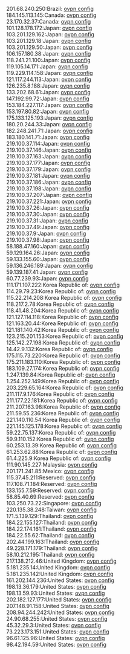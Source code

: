 201.68.240.250:Brazil: [ovpn config](vpn/201_68_240_250.ovpn)  
184.145.113.145:Canada: [ovpn config](vpn/184_145_113_145.ovpn)  
23.170.32.37:Canada: [ovpn config](vpn/23_170_32_37.ovpn)  
101.128.178.172:Japan: [ovpn config](vpn/101_128_178_172.ovpn)  
103.201.129.162:Japan: [ovpn config](vpn/103_201_129_162.ovpn)  
103.201.129.18:Japan: [ovpn config](vpn/103_201_129_18.ovpn)  
103.201.129.50:Japan: [ovpn config](vpn/103_201_129_50.ovpn)  
106.157.180.38:Japan: [ovpn config](vpn/106_157_180_38.ovpn)  
118.241.21.100:Japan: [ovpn config](vpn/118_241_21_100.ovpn)  
119.105.14.171:Japan: [ovpn config](vpn/119_105_14_171.ovpn)  
119.229.114.158:Japan: [ovpn config](vpn/119_229_114_158.ovpn)  
121.117.244.113:Japan: [ovpn config](vpn/121_117_244_113.ovpn)  
126.235.8.188:Japan: [ovpn config](vpn/126_235_8_188.ovpn)  
133.202.68.61:Japan: [ovpn config](vpn/133_202_68_61.ovpn)  
147.192.99.72:Japan: [ovpn config](vpn/147_192_99_72.ovpn)  
153.184.227.117:Japan: [ovpn config](vpn/153_184_227_117.ovpn)  
153.197.80.82:Japan: [ovpn config](vpn/153_197_80_82.ovpn)  
175.133.125.193:Japan: [ovpn config](vpn/175_133_125_193.ovpn)  
180.20.244.33:Japan: [ovpn config](vpn/180_20_244_33.ovpn)  
182.248.241.71:Japan: [ovpn config](vpn/182_248_241_71.ovpn)  
183.180.141.71:Japan: [ovpn config](vpn/183_180_141_71.ovpn)  
219.100.37.114:Japan: [ovpn config](vpn/219_100_37_114.ovpn)  
219.100.37.146:Japan: [ovpn config](vpn/219_100_37_146.ovpn)  
219.100.37.163:Japan: [ovpn config](vpn/219_100_37_163.ovpn)  
219.100.37.177:Japan: [ovpn config](vpn/219_100_37_177.ovpn)  
219.100.37.179:Japan: [ovpn config](vpn/219_100_37_179.ovpn)  
219.100.37.181:Japan: [ovpn config](vpn/219_100_37_181.ovpn)  
219.100.37.186:Japan: [ovpn config](vpn/219_100_37_186.ovpn)  
219.100.37.198:Japan: [ovpn config](vpn/219_100_37_198.ovpn)  
219.100.37.207:Japan: [ovpn config](vpn/219_100_37_207.ovpn)  
219.100.37.221:Japan: [ovpn config](vpn/219_100_37_221.ovpn)  
219.100.37.26:Japan: [ovpn config](vpn/219_100_37_26.ovpn)  
219.100.37.30:Japan: [ovpn config](vpn/219_100_37_30.ovpn)  
219.100.37.31:Japan: [ovpn config](vpn/219_100_37_31.ovpn)  
219.100.37.49:Japan: [ovpn config](vpn/219_100_37_49.ovpn)  
219.100.37.9:Japan: [ovpn config](vpn/219_100_37_9.ovpn)  
219.100.37.98:Japan: [ovpn config](vpn/219_100_37_98.ovpn)  
58.188.47.160:Japan: [ovpn config](vpn/58_188_47_160.ovpn)  
59.129.164.26:Japan: [ovpn config](vpn/59_129_164_26.ovpn)  
59.133.155.60:Japan: [ovpn config](vpn/59_133_155_60.ovpn)  
59.136.246.189:Japan: [ovpn config](vpn/59_136_246_189.ovpn)  
59.139.187.41:Japan: [ovpn config](vpn/59_139_187_41.ovpn)  
60.77.239.93:Japan: [ovpn config](vpn/60_77_239_93.ovpn)  
111.171.107.222:Korea Republic of: [ovpn config](vpn/111_171_107_222.ovpn)  
114.29.79.23:Korea Republic of: [ovpn config](vpn/114_29_79_23.ovpn)  
115.22.214.208:Korea Republic of: [ovpn config](vpn/115_22_214_208.ovpn)  
118.217.2.78:Korea Republic of: [ovpn config](vpn/118_217_2_78.ovpn)  
118.41.48.204:Korea Republic of: [ovpn config](vpn/118_41_48_204.ovpn)  
121.127.114.118:Korea Republic of: [ovpn config](vpn/121_127_114_118.ovpn)  
121.163.20.44:Korea Republic of: [ovpn config](vpn/121_163_20_44.ovpn)  
121.181.140.42:Korea Republic of: [ovpn config](vpn/121_181_140_42.ovpn)  
123.215.201.153:Korea Republic of: [ovpn config](vpn/123_215_201_153.ovpn)  
125.142.27.198:Korea Republic of: [ovpn config](vpn/125_142_27_198.ovpn)  
14.42.9.132:Korea Republic of: [ovpn config](vpn/14_42_9_132.ovpn)  
175.115.73.220:Korea Republic of: [ovpn config](vpn/175_115_73_220.ovpn)  
175.211.183.110:Korea Republic of: [ovpn config](vpn/175_211_183_110.ovpn)  
183.109.27.174:Korea Republic of: [ovpn config](vpn/183_109_27_174.ovpn)  
1.247.139.84:Korea Republic of: [ovpn config](vpn/1_247_139_84.ovpn)  
1.254.252.149:Korea Republic of: [ovpn config](vpn/1_254_252_149.ovpn)  
203.229.65.164:Korea Republic of: [ovpn config](vpn/203_229_65_164.ovpn)  
211.117.9.176:Korea Republic of: [ovpn config](vpn/211_117_9_176.ovpn)  
211.177.22.181:Korea Republic of: [ovpn config](vpn/211_177_22_181.ovpn)  
211.207.163.98:Korea Republic of: [ovpn config](vpn/211_207_163_98.ovpn)  
211.59.55.236:Korea Republic of: [ovpn config](vpn/211_59_55_236.ovpn)  
221.140.110.54:Korea Republic of: [ovpn config](vpn/221_140_110_54.ovpn)  
221.145.125.178:Korea Republic of: [ovpn config](vpn/221_145_125_178.ovpn)  
59.22.75.137:Korea Republic of: [ovpn config](vpn/59_22_75_137.ovpn)  
59.9.110.152:Korea Republic of: [ovpn config](vpn/59_9_110_152.ovpn)  
60.253.13.39:Korea Republic of: [ovpn config](vpn/60_253_13_39.ovpn)  
61.253.62.88:Korea Republic of: [ovpn config](vpn/61_253_62_88.ovpn)  
61.4.225.9:Korea Republic of: [ovpn config](vpn/61_4_225_9.ovpn)  
111.90.145.227:Malaysia: [ovpn config](vpn/111_90_145_227.ovpn)  
201.171.241.85:Mexico: [ovpn config](vpn/201_171_241_85.ovpn)  
115.37.45.211:Reserved: [ovpn config](vpn/115_37_45_211.ovpn)  
117.108.71.184:Reserved: [ovpn config](vpn/117_108_71_184.ovpn)  
133.155.7.59:Reserved: [ovpn config](vpn/133_155_7_59.ovpn)  
58.85.40.69:Reserved: [ovpn config](vpn/58_85_40_69.ovpn)  
103.250.73.22:Singapore: [ovpn config](vpn/103_250_73_22.ovpn)  
220.135.38.248:Taiwan: [ovpn config](vpn/220_135_38_248.ovpn)  
171.5.139.129:Thailand: [ovpn config](vpn/171_5_139_129.ovpn)  
184.22.155.127:Thailand: [ovpn config](vpn/184_22_155_127.ovpn)  
184.22.174.161:Thailand: [ovpn config](vpn/184_22_174_161.ovpn)  
184.22.55.62:Thailand: [ovpn config](vpn/184_22_55_62.ovpn)  
202.44.199.163:Thailand: [ovpn config](vpn/202_44_199_163.ovpn)  
49.228.171.179:Thailand: [ovpn config](vpn/49_228_171_179.ovpn)  
58.10.212.195:Thailand: [ovpn config](vpn/58_10_212_195.ovpn)  
217.138.212.46:United Kingdom: [ovpn config](vpn/217_138_212_46.ovpn)  
5.181.235.14:United Kingdom: [ovpn config](vpn/5_181_235_14.ovpn)  
5.181.235.142:United Kingdom: [ovpn config](vpn/5_181_235_142.ovpn)  
161.202.144.236:United States: [ovpn config](vpn/161_202_144_236.ovpn)  
198.13.36.179:United States: [ovpn config](vpn/198_13_36_179.ovpn)  
198.13.59.93:United States: [ovpn config](vpn/198_13_59_93.ovpn)  
202.182.127.177:United States: [ovpn config](vpn/202_182_127_177.ovpn)  
207.148.91.158:United States: [ovpn config](vpn/207_148_91_158.ovpn)  
208.94.244.242:United States: [ovpn config](vpn/208_94_244_242.ovpn)  
24.90.68.255:United States: [ovpn config](vpn/24_90_68_255.ovpn)  
45.32.29.3:United States: [ovpn config](vpn/45_32_29_3.ovpn)  
73.223.173.151:United States: [ovpn config](vpn/73_223_173_151.ovpn)  
96.61.125.96:United States: [ovpn config](vpn/96_61_125_96.ovpn)  
98.42.194.59:United States: [ovpn config](vpn/98_42_194_59.ovpn)  

